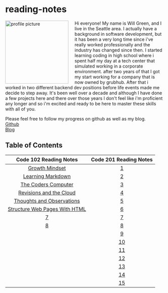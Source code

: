 # reading-notes

<img src="https://avatars.githubusercontent.com/u/696086?v=4" alt="profile picture" align="left" width="200" height="200" style="margin-right: 20px;">Hi everyone! My name is Will Green, and I live in the Seattle area. I actually have a background in software development, but it has been a very long time since i've really worked professionally and the industry has changed since then. I started learning coding in high school where i spent half my day at a tech center that simulated working in a corporate environment. after two years of that I got my start working for a company that is now owned by grubhub. After that i worked in two different backend dev positions before life events made me decide to step away. It's been well over a decade and although I have done a few projects here and there over those years I don't feel like i'm proficient any longer and so i'm excited and ready to be here to master these skills with all of you.

Please feel free to follow my progress on github as well as my blog.  
[Github](https://github.com/tehbillis/)  
[Blog](https://tehbillis.github.io/)

## Table of Contents

| **Code 102 Reading Notes**                              | **Code 201 Reading Notes** |
|:-------:                                                |:-------:                   |
|[Growth Mindset](102/growth-mindset.md)                  |[1]()                       |
|[Learning Markdown](102/learning-markdown.md)            |[2]()                       |
|[The Coders Computer](102/the-coders-computer.md)        |[3]()                       |
|[Revisions and the Cloud](102/revisions-and-the-cloud.md)|[4]()                       |
|[Thoughts and Observations](102/thoughts-observations.md)|[5]()                       |
|[Structure Web Pages With HTML](102/structure-web-pages-with-html.md)       |[6]()    |
|[7]()    |[7]()    |
|[8]()    |[8]()    |
|         |[9]()    |
|         |[10]()   |
|         |[11]()   |
|         |[12]()   |
|         |[13]()   |
|         |[14]()   |
|         |[15]()   |
